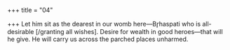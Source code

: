 +++
title = "04"

+++
Let him sit as the dearest in our womb here—Br̥haspati who is
all-desirable [/granting all wishes].
Desire for wealth in good heroes—that will he give. He will carry us
across the parched places unharmed.